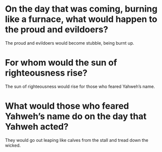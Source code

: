 # On the day that was coming, burning like a furnace, what would happen to the proud and evildoers?

The proud and evildoers would become stubble, being burnt up.

# For whom would the sun of righteousness rise?

The sun of righteousness would rise for those who feared Yahweh’s name.

# What would those who feared Yahweh’s name do on the day that Yahweh acted?

They would go out leaping like calves from the stall and tread down the wicked.
